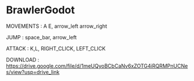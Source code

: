 # BrawlerGodot

MOVEMENTS :
A E, arrow_left arrow_right

JUMP :
space_bar, arrow_left

ATTACK : 
K,L, RIGHT_CLICK, LEFT_CLICK

DOWNLOAD :
https://drive.google.com/file/d/1meUQyoBCbCaNv6xZOTG4iRQRMPnUCNes/view?usp=drive_link
